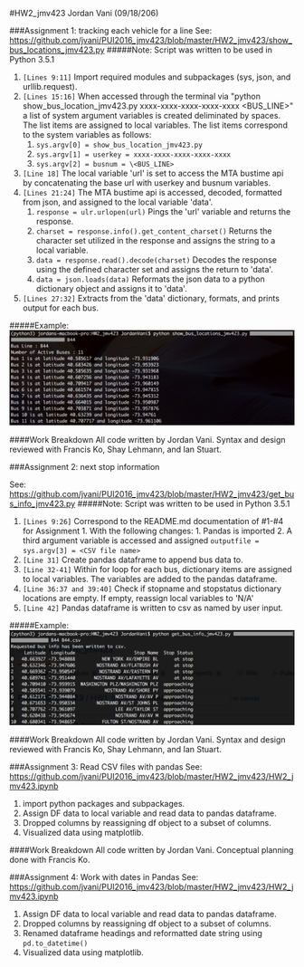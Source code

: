 #HW2_jmv423
Jordan Vani (09/18/206)

###Assignment 1:  tracking each vehicle for a line
See: https://github.com/jvani/PUI2016_jmv423/blob/master/HW2_jmv423/show_bus_locations_jmv423.py
#####Note: Script was written to be used in Python 3.5.1
1. ```[Lines 9:11]``` Import required modules and subpackages (sys, json, and urllib.request).
2. ```[Lines 15:16]``` When accessed through the terminal via "python show_bus_location_jmv423.py xxxx-xxxx-xxxx-xxxx-xxxx \<BUS_LINE>" a list of system argument variables is created deliminated by spaces. The list items are assigned to local variables. The list items correspond to the system variables as follows:
    1.  ```sys.argv[0] = show_bus_location_jmv423.py```
    2.  ```sys.argv[1] = userkey = xxxx-xxxx-xxxx-xxxx-xxxx```
    3.  ```sys.argv[2] = busnum = \<BUS_LINE>```
3. ```[Line 18]``` The local variable 'url' is set to access the MTA bustime api by concatenating the base url with userkey and busnum variables.
4. ```[Lines 21:24]``` The MTA bustime api is accessed, decoded, formatted from json, and assigned to the local variable 'data'.
    1. ```response = ulr.urlopen(url)``` Pings the 'url' variable and returns the response.
    2. ```charset = response.info().get_content_charset()``` Returns the character set utilized in the response and assigns the string to a local variable.
    3. ```data = response.read().decode(charset)``` Decodes the response using the defined character set and assigns the return to 'data'.
    4. ```data = json.loads(data)``` Reformats the json data to a python dictionary object and assigns it to 'data'.
5. ```[Lines 27:32]``` Extracts from the 'data' dictionary, formats, and prints output for each bus.

#####Example:
<img src="show_bus_locations_jmv423.png" alt="Assignment 1: my terminal output" width="600">	

####Work Breakdown
All code written by Jordan Vani. Syntax and design reviewed with Francis Ko, Shay Lehmann, and Ian Stuart.

###Assignment 2: next stop information

See: https://github.com/jvani/PUI2016_jmv423/blob/master/HW2_jmv423/get_bus_info_jmv423.py
#####Note: Script was written to be used in Python 3.5.1
1. ```[Lines 9:26]``` Correspond to the README.md documentation of #1-#4 for Assignment 1. With the following changes:
        1. Pandas is imported
        2. A third argument variable is accessed and assigned ```outputfile = sys.argv[3] = <CSV file name>```
2. ```[Line 31]``` Create pandas dataframe to append bus data to.
3. ```[Line 32-41]``` Within for loop for each bus, dictionary items are assigned to local variables. The variables are added to the pandas dataframe.
4. ```[Line 36:37 and 39:40]``` Check if stopname and stopstatus dictionary locations are empty. If empty, reassign local variables to 'N/A'
5. ```[Line 42]``` Pandas dataframe is written to csv as named by user input.

#####Example:
<img src="get_bus_info_jmv423.png" alt="Assignment 2: my terminal output" width="600">	

####Work Breakdown
All code written by Jordan Vani. Syntax and design reviewed with Francis Ko, Shay Lehmann, and Ian Stuart.

###Assignment 3: Read CSV files with pandas
See: https://github.com/jvani/PUI2016_jmv423/blob/master/HW2_jmv423/HW2_jmv423.ipynb

1. import python packages and subpackages.
2. Assign DF data to local variable and read data to pandas dataframe.
3. Dropped columns by reassigning df object to a subset of columns.
4. Visualized data using matplotlib.

####Work Breakdown
All code written by Jordan Vani. Conceptual planning done with Francis Ko.


###Assignment 4: Work with dates in Pandas
See: https://github.com/jvani/PUI2016_jmv423/blob/master/HW2_jmv423/HW2_jmv423.ipynb

1. Assign DF data to local variable and read data to pandas dataframe.
2. Dropped columns by reassigning df object to a subset of columns.
3. Renamed dataframe headings and reformatted date string using ```pd.to_datetime()```
4. Visualized data using matplotlib.
